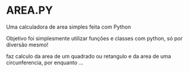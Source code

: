 # AREA.PY
Uma calculadora de area simples feita com Python

Objetivo foi simplesmente utilizar funções e classes com python, só por diversão mesmo!

faz calculo da area de um quadrado ou retangulo e da area de uma circunferencia, por enquanto ...

